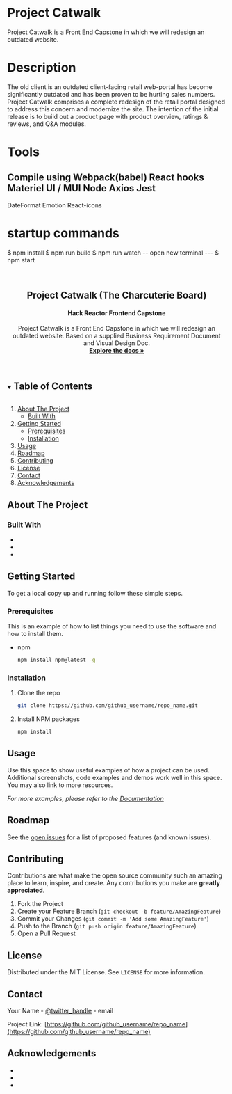 # Project Catwalk
Project Catwalk is a Front End Capstone in which we will redesign an outdated website.

# Description
The old client is an outdated client-facing retail web-portal has become significantly outdated and has been proven to be hurting sales numbers. Project Catwalk comprises a complete redesign of the retail portal designed to address this concern and modernize the site. The intention of the initial release is to build out a product page with product overview, ratings & reviews, and Q&A modules.

# Tools
Compile using Webpack(babel)
React hooks
Materiel UI / MUI
Node
Axios
Jest
---------
DateFormat
Emotion
React-icons

# startup commands
$ npm install
$ npm run build
$ npm run watch
-- open new terminal ---
$ npm start



<!-- PROJECT LOGO -->
<br />
<p align="center">
  <h2 align="center">Project Catwalk (The Charcuterie Board)</h2>
  <h4 align="center">Hack Reactor Frontend Capstone</h4>

  <p align="center">
    Project Catwalk is a Front End Capstone in which we will redesign an outdated website. Based on a supplied Business Requirement Document and Visual Design Doc.
    <br />
    <a href="https://github.com/Team-Asiago/FEC"><strong>Explore the docs »</strong></a>
    <br />
    <br />
  </p>
</p>



<!-- TABLE OF CONTENTS -->
<details open="open">
  <summary><h2 style="display: inline-block">Table of Contents</h2></summary>
  <ol>
    <li>
      <a href="#about-the-project">About The Project</a>
      <ul>
        <li><a href="#built-with">Built With</a> </li>
      </ul>
    </li>
    <li>
      <a href="#getting-started">Getting Started</a>
      <ul>
        <li><a href="#prerequisites">Prerequisites</a></li>
        <li><a href="#installation">Installation</a></li>
      </ul>
    </li>
    <li><a href="#usage">Usage</a></li>
    <li><a href="#roadmap">Roadmap</a></li>
    <li><a href="#contributing">Contributing</a></li>
    <li><a href="#license">License</a></li>
    <li><a href="#contact">Contact</a></li>
    <li><a href="#acknowledgements">Acknowledgements</a></li>
  </ol>
</details>



<!-- ABOUT THE PROJECT -->
## About The Project
<!-- Screen Shot when finished-->



### Built With

* [](Webpack)
* []()
* []()



<!-- GETTING STARTED -->
## Getting Started

To get a local copy up and running follow these simple steps.

### Prerequisites

This is an example of how to list things you need to use the software and how to install them.
* npm
  ```sh
  npm install npm@latest -g
  ```

### Installation

1. Clone the repo
   ```sh
   git clone https://github.com/github_username/repo_name.git
   ```
2. Install NPM packages
   ```sh
   npm install
   ```



<!-- USAGE EXAMPLES -->
## Usage

Use this space to show useful examples of how a project can be used. Additional screenshots, code examples and demos work well in this space. You may also link to more resources.

_For more examples, please refer to the [Documentation](https://example.com)_



<!-- ROADMAP -->
## Roadmap

See the [open issues](https://github.com/github_username/repo_name/issues) for a list of proposed features (and known issues).



<!-- CONTRIBUTING -->
## Contributing

Contributions are what make the open source community such an amazing place to learn, inspire, and create. Any contributions you make are **greatly appreciated**.

1. Fork the Project
2. Create your Feature Branch (`git checkout -b feature/AmazingFeature`)
3. Commit your Changes (`git commit -m 'Add some AmazingFeature'`)
4. Push to the Branch (`git push origin feature/AmazingFeature`)
5. Open a Pull Request



<!-- LICENSE -->
## License

Distributed under the MIT License. See `LICENSE` for more information.



<!-- CONTACT -->
## Contact

Your Name - [@twitter_handle](https://twitter.com/twitter_handle) - email

Project Link: [https://github.com/github_username/repo_name](https://github.com/github_username/repo_name)



<!-- ACKNOWLEDGEMENTS -->
## Acknowledgements

* []()
* []()
* []()
